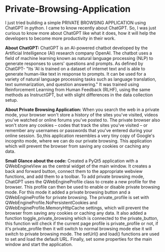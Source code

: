 # Private-Browsing-Application
I just tried building a simple PRIVATE BROWSING APPLICATION using ChatGPT in python. I came to know recently about ChatGPT. So, I was just curious to know more about ChatGPT like what it does, how it will help the developers to become more productivity in their work. 

**About ChatGPT:**
ChatGPT is an AI-powered chatbot developed by the Artificial Intelligence (AI) research company OpenAI. The chatbot uses a field of machine learning known as natural language processing (NLP) to generate responses to users' questions and prompts. As defined by ChatGPT- "Its 'AI is trained on a dataset of internet text and is able to generate human-like text in response to prompts. It can be used for a variety of natural language processing tasks such as language translation, text summarization, and question answering." 
It was trained using Reinforcement Learning from Human Feedback (RLHF), using the same methods as InstructGPT, but with slight differences in the data collection setup. 

**About Private Browsing Application:**
When you search the web in a private mode, your browser won't store a history of the sites you've visited, videos you've watched or online forums you’ve posted to. The private browser also won't store any cookies – codes that track the sites you've visited – or remember any usernames or passwords that you've entered during your online session.
So,this application resembles a very tiny copy of Google's incognito mode, where we can do our private browsing. This application which will prevent the browser from saving any cookies or caching any data.

**Small Glance about the code:**
Created a PyQt5 application with a QWebEngineView as the central widget of the main window. It creates a back and forward button, connect them to the appropriate webview functions, and add them to a toolbar. To add private browsing mode, ChatGPT uses the QWebEngineProfile class to create a new profile for the browser. This profile can then be used to enable or disable private browsing mode. For this mode it added a private browsing button and a QWebEngineProfile for private browsing. The private_profile is set with QWebEngineProfile.NoPersistentCookies and QWebEngineProfile.MemoryHttpCache settings, which will prevent the browser from saving any cookies or caching any data. It also added a function toggle_private_browsing which is connected to the private_button, this function will check if the current page profile is private_profile or not, if it's private_profile then it will switch to normal browsing mode else it will switch to private browsing mode. The setUrl() and load() functions are used to set and load the default URL. Finally, set some properties for the main window and start the application.




